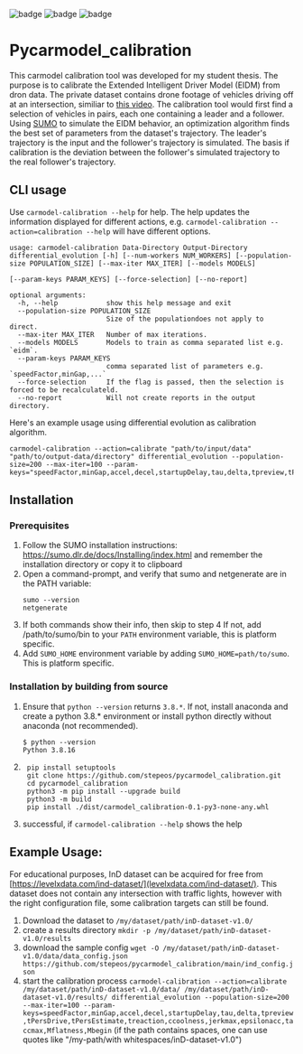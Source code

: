 ![badge](https://img.shields.io/endpoint?url=https://gist.githubusercontent.com/stepeos/294e13317bfd466118101ec156067757/raw) ![badge](https://img.shields.io/endpoint?url=https://gist.githubusercontent.com/stepeos/00d7e970025d1bf6f150568dc326c50d/raw) ![badge](https://img.shields.io/endpoint?url=https://gist.githubusercontent.com/stepeos/a9924565e021b9c897e7e89e3ea4163b/raw)

# Pycarmodel_calibration
This carmodel calibration tool was developed for my student thesis. The purpose is to calibrate the Extended Intelligent Driver Model (EIDM) from dron data. The private dataset contains drone footage of vehicles driving off at an intersection, similiar to [this video](https://www.youtube.com/watch?v=Vz4f8Gy6P1Q).
The calibration tool would first find a selection of vehicles in pairs, each one containing a leader and a follower. Using [SUMO](https://eclipse.dev/sumo/) to simulate the EIDM behavior, an optimization algorithm finds the best set of parameters from the dataset's trajectory. The leader's trajectory is the input and the follower's trajectory is simulated. The basis if calibration is the deviation between the follower's simulated trajectory to the real follower's trajectory.


## CLI usage
Use `carmodel-calibration --help` for help. The help updates the information displayed for different actions, e.g. `carmodel-calibration --action=calibration --help` will have different options.
```
usage: carmodel-calibration Data-Directory Output-Directory differential_evolution [-h] [--num-workers NUM_WORKERS] [--population-size POPULATION_SIZE] [--max-iter MAX_ITER] [--models MODELS]
                                                                     [--param-keys PARAM_KEYS] [--force-selection] [--no-report]

optional arguments:
  -h, --help            show this help message and exit
  --population-size POPULATION_SIZE
                        Size of the populationdoes not apply to direct.
  --max-iter MAX_ITER   Number of max iterations.
  --models MODELS       Models to train as comma separated list e.g. `eidm`.
  --param-keys PARAM_KEYS
                        comma separated list of parameters e.g. `speedFactor,minGap,...`
  --force-selection     If the flag is passed, then the selection is forced to be recalculateld.
  --no-report           Will not create reports in the output directory.
```


Here's an example usage using differential evolution as calibration algorithm.
```
carmodel-calibration --action=calibrate "path/to/input/data" "path/to/output-data/directory" differential_evolution --population-size=200 --max-iter=100 --param-keys="speedFactor,minGap,accel,decel,startupDelay,tau,delta,tpreview,tPersDrive,tPersEstimate,treaction,ccoolness,jerkmax,epsilonacc,taccmax,Mflatness,Mbegin"
```

## Installation
### Prerequisites
1. Follow the SUMO installation instructions: https://sumo.dlr.de/docs/Installing/index.html and remember the installation directory or copy it to clipboard
2. Open a command-prompt, and verify that sumo and netgenerate are in the PATH variable:
   ```
   sumo --version
   netgenerate
   ```
3. If both commands show their info, then skip to step 4
   If not, add /path/to/sumo/bin to your `PATH` environment variable, this is platform specific.
4. Add `SUMO_HOME` environment variable by adding `SUMO_HOME=path/to/sumo`. This is platform specific.

### Installation by building from source
1. Ensure that `python --version` returns `3.8.*`. If not, install anaconda and create a python 3.8.* environment or install python directly without anaconda (not recommended).
   ```
   $ python --version
   Python 3.8.16
   ```
2. ```
    pip install setuptools
    git clone https://github.com/stepeos/pycarmodel_calibration.git
    cd pycarmodel_calibration
    python3 -m pip install --upgrade build
    python3 -m build
    pip install ./dist/carmodel_calibration-0.1-py3-none-any.whl
    ```
3. successful, if `carmodel-calibration --help` shows the help

##  Example Usage:
For educational purposes, InD dataset can be acquired for free from [https://levelxdata.com/ind-dataset/](levelxdata.com/ind-dataset/). This dataset does not contain any intersection with traffic lights, however with the right configuration file, some calibration targets can still be found.
1. Download the dataset to `/my/dataset/path/inD-dataset-v1.0/`
2. create a results directory `mkdir -p /my/dataset/path/inD-dataset-v1.0/results`
3. download the sample config `wget -O /my/dataset/path/inD-dataset-v1.0/data/data_config.json https://github.com/stepeos/pycarmodel_calibration/main/ind_config.json`
4. start the calibration process `carmodel-calibration --action=calibrate /my/dataset/path/inD-dataset-v1.0/data/ /my/dataset/path/inD-dataset-v1.0/results/ differential_evolution --population-size=200 --max-iter=100 --param-keys=speedFactor,minGap,accel,decel,startupDelay,tau,delta,tpreview,tPersDrive,tPersEstimate,treaction,ccoolness,jerkmax,epsilonacc,taccmax,Mflatness,Mbegin` (if the path contains spaces, one can use quotes like "/my-path/with whitespaces/inD-dataset-v1.0")


